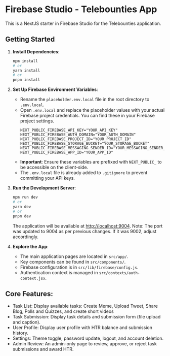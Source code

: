 
# Firebase Studio - Telebounties App

This is a NextJS starter in Firebase Studio for the Telebounties application.

## Getting Started

1.  **Install Dependencies**:
    ```bash
    npm install
    # or
    yarn install
    # or
    pnpm install
    ```

2.  **Set Up Firebase Environment Variables**:
    *   Rename the `placeholder.env.local` file in the root directory to `.env.local`.
    *   Open `.env.local` and replace the placeholder values with your actual Firebase project credentials. You can find these in your Firebase project settings.
        ```
        NEXT_PUBLIC_FIREBASE_API_KEY="YOUR_API_KEY"
        NEXT_PUBLIC_FIREBASE_AUTH_DOMAIN="YOUR_AUTH_DOMAIN"
        NEXT_PUBLIC_FIREBASE_PROJECT_ID="YOUR_PROJECT_ID"
        NEXT_PUBLIC_FIREBASE_STORAGE_BUCKET="YOUR_STORAGE_BUCKET"
        NEXT_PUBLIC_FIREBASE_MESSAGING_SENDER_ID="YOUR_MESSAGING_SENDER_ID"
        NEXT_PUBLIC_FIREBASE_APP_ID="YOUR_APP_ID"
        ```
    *   **Important**: Ensure these variables are prefixed with `NEXT_PUBLIC_` to be accessible on the client-side.
    *   The `.env.local` file is already added to `.gitignore` to prevent committing your API keys.

3.  **Run the Development Server**:
    ```bash
    npm run dev
    # or
    yarn dev
    # or
    pnpm dev
    ```
    The application will be available at [http://localhost:9004](http://localhost:9004). Note: The port was updated to 9004 as per previous changes. If it was 9002, adjust accordingly.

4.  **Explore the App**:
    *   The main application pages are located in `src/app/`.
    *   Key components can be found in `src/components/`.
    *   Firebase configuration is in `src/lib/firebase/config.js`.
    *   Authentication context is managed in `src/contexts/auth-context.jsx`.

## Core Features:

- Task List: Display available tasks: Create Meme, Upload Tweet, Share Blog, Polls and Quizzes, and create short videos
- Task Submission: Display task details and submission form (file upload and caption).
- User Profile: Display user profile with HTR balance and submission history.
- Settings: Theme toggle, password update, logout, and account deletion.
- Admin Review: An admin-only page to review, approve, or reject task submissions and award HTR.

